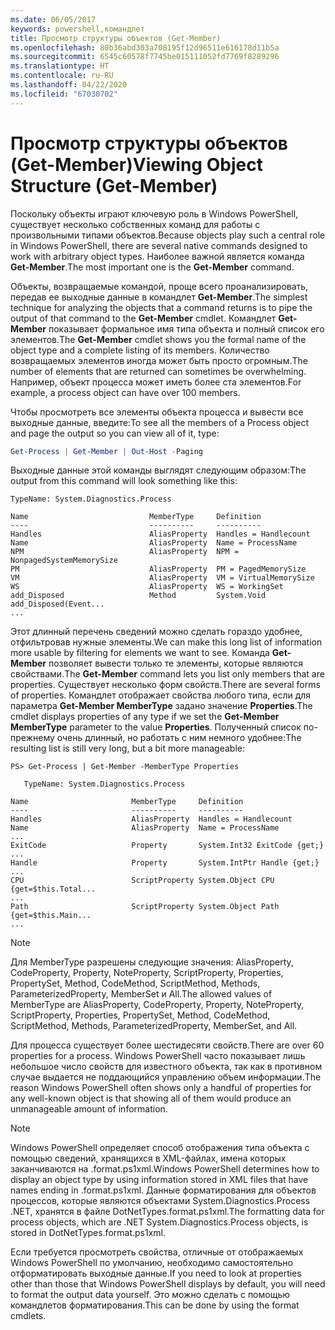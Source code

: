 ```yaml
---
ms.date: 06/05/2017
keywords: powershell,командлет
title: Просмотр структуры объектов (Get-Member)
ms.openlocfilehash: 80b36abd303a708195f12d96511e616178d11b5a
ms.sourcegitcommit: 6545c60578f7745be015111052fd7769f8289296
ms.translationtype: HT
ms.contentlocale: ru-RU
ms.lasthandoff: 04/22/2020
ms.locfileid: "67030702"
---
```

# <a name="viewing-object-structure-get-member"></a><span data-ttu-id="a830a-103">Просмотр структуры объектов (Get-Member)</span><span class="sxs-lookup"><span data-stu-id="a830a-103">Viewing Object Structure (Get-Member)</span></span>

<span data-ttu-id="a830a-104">Поскольку объекты играют ключевую роль в Windows PowerShell, существует несколько собственных команд для работы с произвольными типами объектов.</span><span class="sxs-lookup"><span data-stu-id="a830a-104">Because objects play such a central role in Windows PowerShell, there are several native commands designed to work with arbitrary object types.</span></span> <span data-ttu-id="a830a-105">Наиболее важной является команда **Get-Member**.</span><span class="sxs-lookup"><span data-stu-id="a830a-105">The most important one is the **Get-Member** command.</span></span>

<span data-ttu-id="a830a-106">Объекты, возвращаемые командой, проще всего проанализировать, передав ее выходные данные в командлет **Get-Member**.</span><span class="sxs-lookup"><span data-stu-id="a830a-106">The simplest technique for analyzing the objects that a command returns is to pipe the output of that command to the **Get-Member** cmdlet.</span></span> <span data-ttu-id="a830a-107">Командлет **Get-Member** показывает формальное имя типа объекта и полный список его элементов.</span><span class="sxs-lookup"><span data-stu-id="a830a-107">The **Get-Member** cmdlet shows you the formal name of the object type and a complete listing of its members.</span></span> <span data-ttu-id="a830a-108">Количество возвращаемых элементов иногда может быть просто огромным.</span><span class="sxs-lookup"><span data-stu-id="a830a-108">The number of elements that are returned can sometimes be overwhelming.</span></span> <span data-ttu-id="a830a-109">Например, объект процесса может иметь более ста элементов.</span><span class="sxs-lookup"><span data-stu-id="a830a-109">For example, a process object can have over 100 members.</span></span>

<span data-ttu-id="a830a-110">Чтобы просмотреть все элементы объекта процесса и вывести все выходные данные, введите:</span><span class="sxs-lookup"><span data-stu-id="a830a-110">To see all the members of a Process object and page the output so you can view all of it, type:</span></span>

```powershell
Get-Process | Get-Member | Out-Host -Paging
```

<span data-ttu-id="a830a-111">Выходные данные этой команды выглядят следующим образом:</span><span class="sxs-lookup"><span data-stu-id="a830a-111">The output from this command will look something like this:</span></span>

```output
TypeName: System.Diagnostics.Process

Name                           MemberType     Definition
----                           ----------     ----------
Handles                        AliasProperty  Handles = Handlecount
Name                           AliasProperty  Name = ProcessName
NPM                            AliasProperty  NPM = NonpagedSystemMemorySize
PM                             AliasProperty  PM = PagedMemorySize
VM                             AliasProperty  VM = VirtualMemorySize
WS                             AliasProperty  WS = WorkingSet
add_Disposed                   Method         System.Void add_Disposed(Event...
...
```

<span data-ttu-id="a830a-112">Этот длинный перечень сведений можно сделать гораздо удобнее, отфильтровав нужные элементы.</span><span class="sxs-lookup"><span data-stu-id="a830a-112">We can make this long list of information more usable by filtering for elements we want to see.</span></span> <span data-ttu-id="a830a-113">Команда **Get-Member** позволяет вывести только те элементы, которые являются свойствами.</span><span class="sxs-lookup"><span data-stu-id="a830a-113">The **Get-Member** command lets you list only members that are properties.</span></span> <span data-ttu-id="a830a-114">Существует несколько форм свойств.</span><span class="sxs-lookup"><span data-stu-id="a830a-114">There are several forms of properties.</span></span> <span data-ttu-id="a830a-115">Командлет отображает свойства любого типа, если для параметра **Get-Member MemberType** задано значение **Properties**.</span><span class="sxs-lookup"><span data-stu-id="a830a-115">The cmdlet displays properties of any type if we set the **Get-Member MemberType** parameter to the value **Properties**.</span></span> <span data-ttu-id="a830a-116">Полученный список по-прежнему очень длинный, но работать с ним немного удобнее:</span><span class="sxs-lookup"><span data-stu-id="a830a-116">The resulting list is still very long, but a bit more manageable:</span></span>

```
PS> Get-Process | Get-Member -MemberType Properties

   TypeName: System.Diagnostics.Process

Name                       MemberType     Definition
----                       ----------     ----------
Handles                    AliasProperty  Handles = Handlecount
Name                       AliasProperty  Name = ProcessName
...
ExitCode                   Property       System.Int32 ExitCode {get;}
...
Handle                     Property       System.IntPtr Handle {get;}
...
CPU                        ScriptProperty System.Object CPU {get=$this.Total...
...
Path                       ScriptProperty System.Object Path {get=$this.Main...
...
```

> [!NOTE]
> <span data-ttu-id="a830a-117">Для MemberType разрешены следующие значения: AliasProperty, CodeProperty, Property, NoteProperty, ScriptProperty, Properties, PropertySet, Method, CodeMethod, ScriptMethod, Methods, ParameterizedProperty, MemberSet и All.</span><span class="sxs-lookup"><span data-stu-id="a830a-117">The allowed values of MemberType are AliasProperty, CodeProperty, Property, NoteProperty, ScriptProperty, Properties, PropertySet, Method, CodeMethod, ScriptMethod, Methods, ParameterizedProperty, MemberSet, and All.</span></span>

<span data-ttu-id="a830a-118">Для процесса существует более шестидесяти свойств.</span><span class="sxs-lookup"><span data-stu-id="a830a-118">There are over 60 properties for a process.</span></span> <span data-ttu-id="a830a-119">Windows PowerShell часто показывает лишь небольшое число свойств для известного объекта, так как в противном случае выдается не поддающийся управлению объем информации.</span><span class="sxs-lookup"><span data-stu-id="a830a-119">The reason Windows PowerShell often shows only a handful of properties for any well-known object is that showing all of them would produce an unmanageable amount of information.</span></span>

> [!NOTE]
> <span data-ttu-id="a830a-120">Windows PowerShell определяет способ отображения типа объекта с помощью сведений, хранящихся в XML-файлах, имена которых заканчиваются на .format.ps1xml.</span><span class="sxs-lookup"><span data-stu-id="a830a-120">Windows PowerShell determines how to display an object type by using information stored in XML files that have names ending in .format.ps1xml.</span></span> <span data-ttu-id="a830a-121">Данные форматирования для объектов процессов, которые являются объектами System.Diagnostics.Process .NET, хранятся в файле DotNetTypes.format.ps1xml.</span><span class="sxs-lookup"><span data-stu-id="a830a-121">The formatting data for process objects, which are .NET System.Diagnostics.Process objects, is stored in DotNetTypes.format.ps1xml.</span></span>

<span data-ttu-id="a830a-122">Если требуется просмотреть свойства, отличные от отображаемых Windows PowerShell по умолчанию, необходимо самостоятельно отформатировать выходные данные.</span><span class="sxs-lookup"><span data-stu-id="a830a-122">If you need to look at properties other than those that Windows PowerShell displays by default, you will need to format the output data yourself.</span></span> <span data-ttu-id="a830a-123">Это можно сделать с помощью командлетов форматирования.</span><span class="sxs-lookup"><span data-stu-id="a830a-123">This can be done by using the format cmdlets.</span></span>
